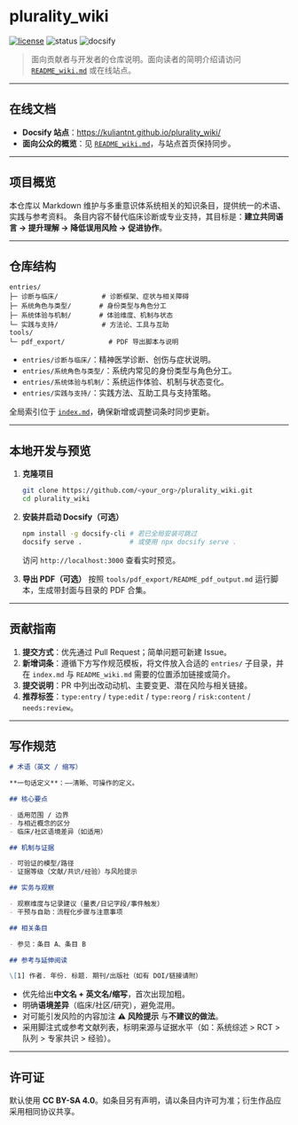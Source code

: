 # plurality_wiki

[![license](https://img.shields.io/badge/license-CC--BY--SA--4.0-blue)](#)
![status](https://img.shields.io/badge/status-Alpha-orange)
![docsify](https://img.shields.io/badge/built_with-Docsify-5B8DEF)

> 面向贡献者与开发者的仓库说明。面向读者的简明介绍请访问 [`README_wiki.md`](README_wiki.md) 或在线站点。

---

## 在线文档

- **Docsify 站点**：<https://kuliantnt.github.io/plurality_wiki/>
- **面向公众的概览**：见 [`README_wiki.md`](README_wiki.md)，与站点首页保持同步。

---

## 项目概览

本仓库以 Markdown 维护与多重意识体系统相关的知识条目，提供统一的术语、实践与参考资料。
条目内容不替代临床诊断或专业支持，其目标是：**建立共同语言 → 提升理解 → 降低误用风险 → 促进协作**。

---

## 仓库结构

```
entries/
├─ 诊断与临床/           # 诊断框架、症状与相关障碍
├─ 系统角色与类型/       # 身份类型与角色分工
├─ 系统体验与机制/       # 体验维度、机制与状态
└─ 实践与支持/           # 方法论、工具与互助
tools/
└─ pdf_export/           # PDF 导出脚本与说明
```

- `entries/诊断与临床/`：精神医学诊断、创伤与症状说明。
- `entries/系统角色与类型/`：系统内常见的身份类型与角色分工。
- `entries/系统体验与机制/`：系统运作体验、机制与状态变化。
- `entries/实践与支持/`：实践方法、互助工具与支持策略。

全局索引位于 [`index.md`](index.md)，确保新增或调整词条时同步更新。

---

## 本地开发与预览

1. **克隆项目**

   ```bash
   git clone https://github.com/<your_org>/plurality_wiki.git
   cd plurality_wiki
   ```

2. **安装并启动 Docsify（可选）**

   ```bash
   npm install -g docsify-cli # 若已全局安装可跳过
   docsify serve .            # 或使用 npx docsify serve .
   ```

   访问 `http://localhost:3000` 查看实时预览。

3. **导出 PDF（可选）**
   按照 `tools/pdf_export/README_pdf_output.md` 运行脚本，生成带封面与目录的 PDF 合集。

---

## 贡献指南

1. **提交方式**：优先通过 Pull Request；简单问题可新建 Issue。
2. **新增词条**：遵循下方写作规范模板，将文件放入合适的 `entries/` 子目录，并在 `index.md` 与 `README_wiki.md` 需要的位置添加链接或简介。
3. **提交说明**：PR 中列出改动动机、主要变更、潜在风险与相关链接。
4. **推荐标签**：`type:entry` / `type:edit` / `type:reorg` / `risk:content` / `needs:review`。

---

## 写作规范

```markdown
# 术语（英文 / 缩写）

**一句话定义**：——清晰、可操作的定义。

## 核心要点

- 适用范围 / 边界
- 与相近概念的区分
- 临床/社区语境差异（如适用）

## 机制与证据

- 可验证的模型/路径
- 证据等级（文献/共识/经验）与风险提示

## 实务与观察

- 观察维度与记录建议（量表/日记字段/事件触发）
- 干预与自助：流程化步骤与注意事项

## 相关条目

- 参见：条目 A、条目 B

## 参考与延伸阅读

\[1] 作者. 年份. 标题. 期刊/出版社（如有 DOI/链接请附）
```

- 优先给出**中文名 + 英文名/缩写**，首次出现加粗。
- 明确**语境差异**（临床/社区/研究），避免混用。
- 对可能引发风险的内容加注 **⚠ 风险提示** 与**不建议的做法**。
- 采用脚注式或参考文献列表，标明来源与证据水平（如：系统综述 > RCT > 队列 > 专家共识 > 经验）。

---

## 许可证

默认使用 **CC BY-SA 4.0**。如条目另有声明，请以条目内许可为准；衍生作品应采用相同协议共享。
